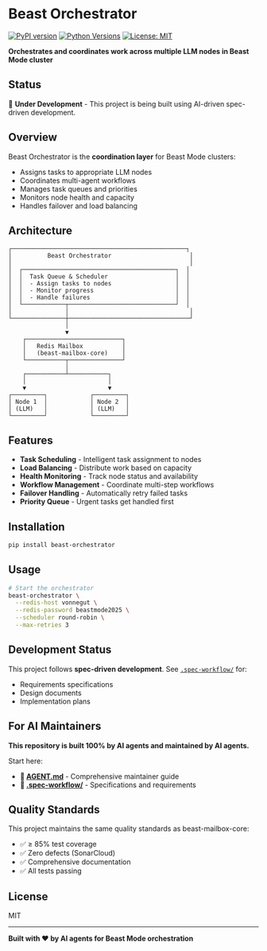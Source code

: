 # Beast Orchestrator

[![PyPI version](https://img.shields.io/pypi/v/beast-orchestrator?label=PyPI&color=blue)](https://pypi.org/project/beast-orchestrator/)
[![Python Versions](https://img.shields.io/pypi/pyversions/beast-orchestrator.svg)](https://pypi.org/project/beast-orchestrator/)
[![License: MIT](https://img.shields.io/badge/License-MIT-yellow.svg)](https://opensource.org/licenses/MIT)

**Orchestrates and coordinates work across multiple LLM nodes in Beast Mode cluster**

## Status

🚧 **Under Development** - This project is being built using AI-driven spec-driven development.

## Overview

Beast Orchestrator is the **coordination layer** for Beast Mode clusters:
- Assigns tasks to appropriate LLM nodes
- Coordinates multi-agent workflows
- Manages task queues and priorities
- Monitors node health and capacity
- Handles failover and load balancing

## Architecture

```
┌─────────────────────────────────────────────────┐
│          Beast Orchestrator                      │
│                                                  │
│  ┌───────────────────────────────────────────┐  │
│  │  Task Queue & Scheduler                   │  │
│  │  - Assign tasks to nodes                  │  │
│  │  - Monitor progress                       │  │
│  │  - Handle failures                        │  │
│  └────────────┬──────────────────────────────┘  │
│               │                                  │
└───────────────┼──────────────────────────────────┘
                │
                ▼
    ┌───────────────────────────┐
    │   Redis Mailbox           │
    │   (beast-mailbox-core)    │
    └───────────┬───────────────┘
                │
    ┌───────────┴───────────┐
    │                       │
    ▼                       ▼
┌─────────┐            ┌─────────┐
│ Node 1  │            │ Node 2  │
│ (LLM)   │            │ (LLM)   │
└─────────┘            └─────────┘
```

## Features

- **Task Scheduling** - Intelligent task assignment to nodes
- **Load Balancing** - Distribute work based on capacity
- **Health Monitoring** - Track node status and availability
- **Workflow Management** - Coordinate multi-step workflows
- **Failover Handling** - Automatically retry failed tasks
- **Priority Queue** - Urgent tasks get handled first

## Installation

```bash
pip install beast-orchestrator
```

## Usage

```bash
# Start the orchestrator
beast-orchestrator \
  --redis-host vonnegut \
  --redis-password beastmode2025 \
  --scheduler round-robin \
  --max-retries 3
```

## Development Status

This project follows **spec-driven development**. See [`.spec-workflow/`](.spec-workflow/) for:
- Requirements specifications
- Design documents
- Implementation plans

## For AI Maintainers

**This repository is built 100% by AI agents and maintained by AI agents.**

Start here:
- **📖 [AGENT.md](AGENT.md)** - Comprehensive maintainer guide
- **📁 [.spec-workflow/](.spec-workflow/)** - Specifications and requirements

## Quality Standards

This project maintains the same quality standards as beast-mailbox-core:
- ✅ ≥ 85% test coverage
- ✅ Zero defects (SonarCloud)
- ✅ Comprehensive documentation
- ✅ All tests passing

## License

MIT

---

**Built with ❤️ by AI agents for Beast Mode orchestration**


